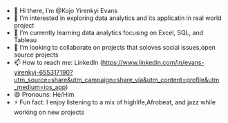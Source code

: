 - 👋 Hi there, I’m @Kojo Yirenkyi Evans
- 👀 I’m interested in exploring data analytics and its applicatin in real world project
- 🌱 I’m currently learning data analytics focusing on Excel, SQL, and Tableau
- 💞️ I’m looking to collaborate on projects that soloves social issues,open source projects
- 📫 How to reach me: LinkedIn (https://www.linkedin.com/in/evans-yirenkyi-655317190?utm_source=share&utm_campaign=share_via&utm_content=profile&utm_medium=ios_app)
- 😄 Pronouns: He/Him
- ⚡ Fun fact: I enjoy listening to a mix of highlife,Afrobeat, and jazz while working on new projects

<!---
KojoYE/KojoYE is a ✨ special ✨ repository because its `README.md` (this file) appears on your GitHub profile.
You can click the Preview link to take a look at your changes.
--->
